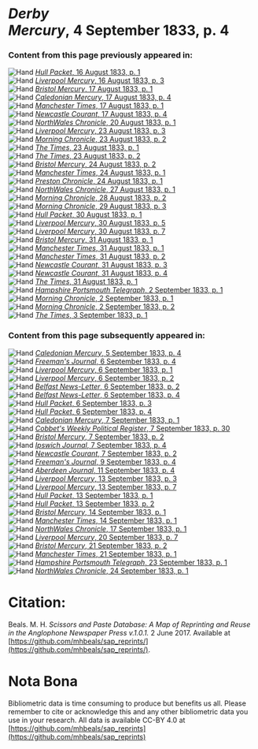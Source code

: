 # *Derby Mercury*, 4 September 1833, p. 4  
  
### Content from this page previously appeared in:  
![Hand](http://scissorsandpaste.net/wp-content/uploads/2017/06/smallhandpointer.png) [*Hull Packet*, 16 August 1833, p. 1](https://mhbeals.github.io/sap_html/Hull-Packet/Hull-Packet-16-August-1833-p-1)  
![Hand](http://scissorsandpaste.net/wp-content/uploads/2017/06/smallhandpointer.png) [*Liverpool Mercury*, 16 August 1833, p. 3](https://mhbeals.github.io/sap_html/Liverpool-Mercury/Liverpool-Mercury-16-August-1833-p-3)  
![Hand](http://scissorsandpaste.net/wp-content/uploads/2017/06/smallhandpointer.png) [*Bristol Mercury*, 17 August 1833, p. 1](https://mhbeals.github.io/sap_html/Bristol-Mercury/Bristol-Mercury-17-August-1833-p-1)  
![Hand](http://scissorsandpaste.net/wp-content/uploads/2017/06/smallhandpointer.png) [*Caledonian Mercury*, 17 August 1833, p. 4](https://mhbeals.github.io/sap_html/Caledonian-Mercury/Caledonian-Mercury-17-August-1833-p-4)  
![Hand](http://scissorsandpaste.net/wp-content/uploads/2017/06/smallhandpointer.png) [*Manchester Times*, 17 August 1833, p. 1](https://mhbeals.github.io/sap_html/Manchester-Times/Manchester-Times-17-August-1833-p-1)  
![Hand](http://scissorsandpaste.net/wp-content/uploads/2017/06/smallhandpointer.png) [*Newcastle Courant*, 17 August 1833, p. 4](https://mhbeals.github.io/sap_html/Newcastle-Courant/Newcastle-Courant-17-August-1833-p-4)  
![Hand](http://scissorsandpaste.net/wp-content/uploads/2017/06/smallhandpointer.png) [*NorthWales Chronicle*, 20 August 1833, p. 1](https://mhbeals.github.io/sap_html/NorthWales-Chronicle/NorthWales-Chronicle-20-August-1833-p-1)  
![Hand](http://scissorsandpaste.net/wp-content/uploads/2017/06/smallhandpointer.png) [*Liverpool Mercury*, 23 August 1833, p. 3](https://mhbeals.github.io/sap_html/Liverpool-Mercury/Liverpool-Mercury-23-August-1833-p-3)  
![Hand](http://scissorsandpaste.net/wp-content/uploads/2017/06/smallhandpointer.png) [*Morning Chronicle*, 23 August 1833, p. 2](https://mhbeals.github.io/sap_html/Morning-Chronicle/Morning-Chronicle-23-August-1833-p-2)  
![Hand](http://scissorsandpaste.net/wp-content/uploads/2017/06/smallhandpointer.png) [*The Times*, 23 August 1833, p. 1](https://mhbeals.github.io/sap_html/The-Times/The-Times-23-August-1833-p-1)  
![Hand](http://scissorsandpaste.net/wp-content/uploads/2017/06/smallhandpointer.png) [*The Times*, 23 August 1833, p. 2](https://mhbeals.github.io/sap_html/The-Times/The-Times-23-August-1833-p-2)  
![Hand](http://scissorsandpaste.net/wp-content/uploads/2017/06/smallhandpointer.png) [*Bristol Mercury*, 24 August 1833, p. 2](https://mhbeals.github.io/sap_html/Bristol-Mercury/Bristol-Mercury-24-August-1833-p-2)  
![Hand](http://scissorsandpaste.net/wp-content/uploads/2017/06/smallhandpointer.png) [*Manchester Times*, 24 August 1833, p. 1](https://mhbeals.github.io/sap_html/Manchester-Times/Manchester-Times-24-August-1833-p-1)  
![Hand](http://scissorsandpaste.net/wp-content/uploads/2017/06/smallhandpointer.png) [*Preston Chronicle*, 24 August 1833, p. 1](https://mhbeals.github.io/sap_html/Preston-Chronicle/Preston-Chronicle-24-August-1833-p-1)  
![Hand](http://scissorsandpaste.net/wp-content/uploads/2017/06/smallhandpointer.png) [*NorthWales Chronicle*, 27 August 1833, p. 1](https://mhbeals.github.io/sap_html/NorthWales-Chronicle/NorthWales-Chronicle-27-August-1833-p-1)  
![Hand](http://scissorsandpaste.net/wp-content/uploads/2017/06/smallhandpointer.png) [*Morning Chronicle*, 28 August 1833, p. 2](https://mhbeals.github.io/sap_html/Morning-Chronicle/Morning-Chronicle-28-August-1833-p-2)  
![Hand](http://scissorsandpaste.net/wp-content/uploads/2017/06/smallhandpointer.png) [*Morning Chronicle*, 29 August 1833, p. 3](https://mhbeals.github.io/sap_html/Morning-Chronicle/Morning-Chronicle-29-August-1833-p-3)  
![Hand](http://scissorsandpaste.net/wp-content/uploads/2017/06/smallhandpointer.png) [*Hull Packet*, 30 August 1833, p. 1](https://mhbeals.github.io/sap_html/Hull-Packet/Hull-Packet-30-August-1833-p-1)  
![Hand](http://scissorsandpaste.net/wp-content/uploads/2017/06/smallhandpointer.png) [*Liverpool Mercury*, 30 August 1833, p. 5](https://mhbeals.github.io/sap_html/Liverpool-Mercury/Liverpool-Mercury-30-August-1833-p-5)  
![Hand](http://scissorsandpaste.net/wp-content/uploads/2017/06/smallhandpointer.png) [*Liverpool Mercury*, 30 August 1833, p. 7](https://mhbeals.github.io/sap_html/Liverpool-Mercury/Liverpool-Mercury-30-August-1833-p-7)  
![Hand](http://scissorsandpaste.net/wp-content/uploads/2017/06/smallhandpointer.png) [*Bristol Mercury*, 31 August 1833, p. 1](https://mhbeals.github.io/sap_html/Bristol-Mercury/Bristol-Mercury-31-August-1833-p-1)  
![Hand](http://scissorsandpaste.net/wp-content/uploads/2017/06/smallhandpointer.png) [*Manchester Times*, 31 August 1833, p. 1](https://mhbeals.github.io/sap_html/Manchester-Times/Manchester-Times-31-August-1833-p-1)  
![Hand](http://scissorsandpaste.net/wp-content/uploads/2017/06/smallhandpointer.png) [*Manchester Times*, 31 August 1833, p. 2](https://mhbeals.github.io/sap_html/Manchester-Times/Manchester-Times-31-August-1833-p-2)  
![Hand](http://scissorsandpaste.net/wp-content/uploads/2017/06/smallhandpointer.png) [*Newcastle Courant*, 31 August 1833, p. 3](https://mhbeals.github.io/sap_html/Newcastle-Courant/Newcastle-Courant-31-August-1833-p-3)  
![Hand](http://scissorsandpaste.net/wp-content/uploads/2017/06/smallhandpointer.png) [*Newcastle Courant*, 31 August 1833, p. 4](https://mhbeals.github.io/sap_html/Newcastle-Courant/Newcastle-Courant-31-August-1833-p-4)  
![Hand](http://scissorsandpaste.net/wp-content/uploads/2017/06/smallhandpointer.png) [*The Times*, 31 August 1833, p. 1](https://mhbeals.github.io/sap_html/The-Times/The-Times-31-August-1833-p-1)  
![Hand](http://scissorsandpaste.net/wp-content/uploads/2017/06/smallhandpointer.png) [*Hampshire Portsmouth Telegraph*, 2 September 1833, p. 1](https://mhbeals.github.io/sap_html/Hampshire-Portsmouth-Telegraph/Hampshire-Portsmouth-Telegraph-2-September-1833-p-1)  
![Hand](http://scissorsandpaste.net/wp-content/uploads/2017/06/smallhandpointer.png) [*Morning Chronicle*, 2 September 1833, p. 1](https://mhbeals.github.io/sap_html/Morning-Chronicle/Morning-Chronicle-2-September-1833-p-1)  
![Hand](http://scissorsandpaste.net/wp-content/uploads/2017/06/smallhandpointer.png) [*Morning Chronicle*, 2 September 1833, p. 2](https://mhbeals.github.io/sap_html/Morning-Chronicle/Morning-Chronicle-2-September-1833-p-2)  
![Hand](http://scissorsandpaste.net/wp-content/uploads/2017/06/smallhandpointer.png) [*The Times*, 3 September 1833, p. 1](https://mhbeals.github.io/sap_html/The-Times/The-Times-3-September-1833-p-1)  
  
### Content from this page subsequently appeared in:  
![Hand](http://scissorsandpaste.net/wp-content/uploads/2017/06/smallhandpointer.png) [*Caledonian Mercury*, 5 September 1833, p. 4](https://mhbeals.github.io/sap_html/Caledonian-Mercury/Caledonian-Mercury-5-September-1833-p-4)  
![Hand](http://scissorsandpaste.net/wp-content/uploads/2017/06/smallhandpointer.png) [*Freeman's Journal*, 6 September 1833, p. 4](https://mhbeals.github.io/sap_html/Freeman's-Journal/Freeman's-Journal-6-September-1833-p-4)  
![Hand](http://scissorsandpaste.net/wp-content/uploads/2017/06/smallhandpointer.png) [*Liverpool Mercury*, 6 September 1833, p. 1](https://mhbeals.github.io/sap_html/Liverpool-Mercury/Liverpool-Mercury-6-September-1833-p-1)  
![Hand](http://scissorsandpaste.net/wp-content/uploads/2017/06/smallhandpointer.png) [*Liverpool Mercury*, 6 September 1833, p. 2](https://mhbeals.github.io/sap_html/Liverpool-Mercury/Liverpool-Mercury-6-September-1833-p-2)  
![Hand](http://scissorsandpaste.net/wp-content/uploads/2017/06/smallhandpointer.png) [*Belfast News-Letter*, 6 September 1833, p. 2](https://mhbeals.github.io/sap_html/Belfast-News-Letter/Belfast-News-Letter-6-September-1833-p-2)  
![Hand](http://scissorsandpaste.net/wp-content/uploads/2017/06/smallhandpointer.png) [*Belfast News-Letter*, 6 September 1833, p. 4](https://mhbeals.github.io/sap_html/Belfast-News-Letter/Belfast-News-Letter-6-September-1833-p-4)  
![Hand](http://scissorsandpaste.net/wp-content/uploads/2017/06/smallhandpointer.png) [*Hull Packet*, 6 September 1833, p. 3](https://mhbeals.github.io/sap_html/Hull-Packet/Hull-Packet-6-September-1833-p-3)  
![Hand](http://scissorsandpaste.net/wp-content/uploads/2017/06/smallhandpointer.png) [*Hull Packet*, 6 September 1833, p. 4](https://mhbeals.github.io/sap_html/Hull-Packet/Hull-Packet-6-September-1833-p-4)  
![Hand](http://scissorsandpaste.net/wp-content/uploads/2017/06/smallhandpointer.png) [*Caledonian Mercury*, 7 September 1833, p. 1](https://mhbeals.github.io/sap_html/Caledonian-Mercury/Caledonian-Mercury-7-September-1833-p-1)  
![Hand](http://scissorsandpaste.net/wp-content/uploads/2017/06/smallhandpointer.png) [*Cobbet's Weekly Political Register*, 7 September 1833, p. 30](https://mhbeals.github.io/sap_html/Cobbet's-Weekly-Political-Register/Cobbet's-Weekly-Political-Register-7-September-1833-p-30)  
![Hand](http://scissorsandpaste.net/wp-content/uploads/2017/06/smallhandpointer.png) [*Bristol Mercury*, 7 September 1833, p. 2](https://mhbeals.github.io/sap_html/Bristol-Mercury/Bristol-Mercury-7-September-1833-p-2)  
![Hand](http://scissorsandpaste.net/wp-content/uploads/2017/06/smallhandpointer.png) [*Ipswich Journal*, 7 September 1833, p. 4](https://mhbeals.github.io/sap_html/Ipswich-Journal/Ipswich-Journal-7-September-1833-p-4)  
![Hand](http://scissorsandpaste.net/wp-content/uploads/2017/06/smallhandpointer.png) [*Newcastle Courant*, 7 September 1833, p. 2](https://mhbeals.github.io/sap_html/Newcastle-Courant/Newcastle-Courant-7-September-1833-p-2)  
![Hand](http://scissorsandpaste.net/wp-content/uploads/2017/06/smallhandpointer.png) [*Freeman's Journal*, 9 September 1833, p. 4](https://mhbeals.github.io/sap_html/Freeman's-Journal/Freeman's-Journal-9-September-1833-p-4)  
![Hand](http://scissorsandpaste.net/wp-content/uploads/2017/06/smallhandpointer.png) [*Aberdeen Journal*, 11 September 1833, p. 4](https://mhbeals.github.io/sap_html/Aberdeen-Journal/Aberdeen-Journal-11-September-1833-p-4)  
![Hand](http://scissorsandpaste.net/wp-content/uploads/2017/06/smallhandpointer.png) [*Liverpool Mercury*, 13 September 1833, p. 3](https://mhbeals.github.io/sap_html/Liverpool-Mercury/Liverpool-Mercury-13-September-1833-p-3)  
![Hand](http://scissorsandpaste.net/wp-content/uploads/2017/06/smallhandpointer.png) [*Liverpool Mercury*, 13 September 1833, p. 7](https://mhbeals.github.io/sap_html/Liverpool-Mercury/Liverpool-Mercury-13-September-1833-p-7)  
![Hand](http://scissorsandpaste.net/wp-content/uploads/2017/06/smallhandpointer.png) [*Hull Packet*, 13 September 1833, p. 1](https://mhbeals.github.io/sap_html/Hull-Packet/Hull-Packet-13-September-1833-p-1)  
![Hand](http://scissorsandpaste.net/wp-content/uploads/2017/06/smallhandpointer.png) [*Hull Packet*, 13 September 1833, p. 2](https://mhbeals.github.io/sap_html/Hull-Packet/Hull-Packet-13-September-1833-p-2)  
![Hand](http://scissorsandpaste.net/wp-content/uploads/2017/06/smallhandpointer.png) [*Bristol Mercury*, 14 September 1833, p. 1](https://mhbeals.github.io/sap_html/Bristol-Mercury/Bristol-Mercury-14-September-1833-p-1)  
![Hand](http://scissorsandpaste.net/wp-content/uploads/2017/06/smallhandpointer.png) [*Manchester Times*, 14 September 1833, p. 1](https://mhbeals.github.io/sap_html/Manchester-Times/Manchester-Times-14-September-1833-p-1)  
![Hand](http://scissorsandpaste.net/wp-content/uploads/2017/06/smallhandpointer.png) [*NorthWales Chronicle*, 17 September 1833, p. 1](https://mhbeals.github.io/sap_html/NorthWales-Chronicle/NorthWales-Chronicle-17-September-1833-p-1)  
![Hand](http://scissorsandpaste.net/wp-content/uploads/2017/06/smallhandpointer.png) [*Liverpool Mercury*, 20 September 1833, p. 7](https://mhbeals.github.io/sap_html/Liverpool-Mercury/Liverpool-Mercury-20-September-1833-p-7)  
![Hand](http://scissorsandpaste.net/wp-content/uploads/2017/06/smallhandpointer.png) [*Bristol Mercury*, 21 September 1833, p. 2](https://mhbeals.github.io/sap_html/Bristol-Mercury/Bristol-Mercury-21-September-1833-p-2)  
![Hand](http://scissorsandpaste.net/wp-content/uploads/2017/06/smallhandpointer.png) [*Manchester Times*, 21 September 1833, p. 1](https://mhbeals.github.io/sap_html/Manchester-Times/Manchester-Times-21-September-1833-p-1)  
![Hand](http://scissorsandpaste.net/wp-content/uploads/2017/06/smallhandpointer.png) [*Hampshire Portsmouth Telegraph*, 23 September 1833, p. 1](https://mhbeals.github.io/sap_html/Hampshire-Portsmouth-Telegraph/Hampshire-Portsmouth-Telegraph-23-September-1833-p-1)  
![Hand](http://scissorsandpaste.net/wp-content/uploads/2017/06/smallhandpointer.png) [*NorthWales Chronicle*, 24 September 1833, p. 1](https://mhbeals.github.io/sap_html/NorthWales-Chronicle/NorthWales-Chronicle-24-September-1833-p-1)  


# Citation: 

Beals. M. H. *Scissors and Paste Database: A Map of Reprinting and Reuse in the Anglophone Newspaper Press v.1.0.1.* 2 June 2017. Available at [https://github.com/mhbeals/sap_reprints/](https://github.com/mhbeals/sap_reprints/). 

# Nota Bona

Bibliometric data is time consuming to produce but benefits us all. Please remember to cite or acknowledge this and any other bibliometric data you use in your research. All data is available CC-BY 4.0 at [https://github.com/mhbeals/sap_reprints](https://github.com/mhbeals/sap_reprints)